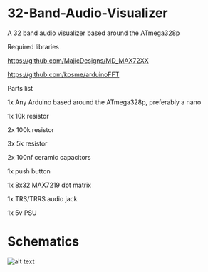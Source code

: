 # 32-Band-Audio-Visualizer
A 32 band audio visualizer based around the ATmega328p 

Required libraries

https://github.com/MajicDesigns/MD_MAX72XX

https://github.com/kosme/arduinoFFT

Parts list

1x Any Arduino based around the ATmega328p, preferably a nano

1x 10k resistor

2x 100k resistor

3x 5k resistor

2x 100nf ceramic capacitors

1x push button

1x 8x32 MAX7219 dot matrix

1x TRS/TRRS audio jack

1x 5v PSU

# Schematics

![alt text](https://github.com/[mzashh]/[32-Band-Audio-Visualizer]/blob/[main]/schematics/schematic.png?raw=true)
